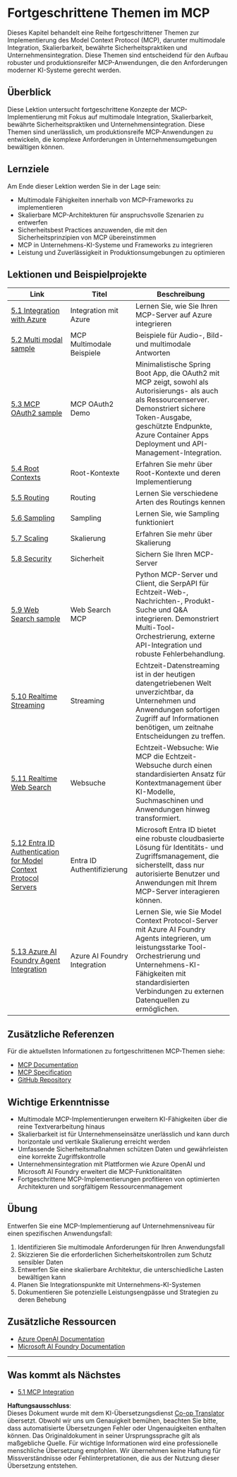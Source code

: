 <!--
CO_OP_TRANSLATOR_METADATA:
{
  "original_hash": "1949cb32394aeb1bdec8870f309005a3",
  "translation_date": "2025-07-16T22:14:21+00:00",
  "source_file": "05-AdvancedTopics/README.md",
  "language_code": "de"
}
-->
# Fortgeschrittene Themen im MCP

Dieses Kapitel behandelt eine Reihe fortgeschrittener Themen zur Implementierung des Model Context Protocol (MCP), darunter multimodale Integration, Skalierbarkeit, bewährte Sicherheitspraktiken und Unternehmensintegration. Diese Themen sind entscheidend für den Aufbau robuster und produktionsreifer MCP-Anwendungen, die den Anforderungen moderner KI-Systeme gerecht werden.

## Überblick

Diese Lektion untersucht fortgeschrittene Konzepte der MCP-Implementierung mit Fokus auf multimodale Integration, Skalierbarkeit, bewährte Sicherheitspraktiken und Unternehmensintegration. Diese Themen sind unerlässlich, um produktionsreife MCP-Anwendungen zu entwickeln, die komplexe Anforderungen in Unternehmensumgebungen bewältigen können.

## Lernziele

Am Ende dieser Lektion werden Sie in der Lage sein:

- Multimodale Fähigkeiten innerhalb von MCP-Frameworks zu implementieren
- Skalierbare MCP-Architekturen für anspruchsvolle Szenarien zu entwerfen
- Sicherheitsbest Practices anzuwenden, die mit den Sicherheitsprinzipien von MCP übereinstimmen
- MCP in Unternehmens-KI-Systeme und Frameworks zu integrieren
- Leistung und Zuverlässigkeit in Produktionsumgebungen zu optimieren

## Lektionen und Beispielprojekte

| Link | Titel | Beschreibung |
|------|-------|-------------|
| [5.1 Integration with Azure](./mcp-integration/README.md) | Integration mit Azure | Lernen Sie, wie Sie Ihren MCP-Server auf Azure integrieren |
| [5.2 Multi modal sample](./mcp-multi-modality/README.md) | MCP Multimodale Beispiele | Beispiele für Audio-, Bild- und multimodale Antworten |
| [5.3 MCP OAuth2 sample](../../../05-AdvancedTopics/mcp-oauth2-demo) | MCP OAuth2 Demo | Minimalistische Spring Boot App, die OAuth2 mit MCP zeigt, sowohl als Autorisierungs- als auch als Ressourcenserver. Demonstriert sichere Token-Ausgabe, geschützte Endpunkte, Azure Container Apps Deployment und API-Management-Integration. |
| [5.4 Root Contexts](./mcp-root-contexts/README.md) | Root-Kontexte | Erfahren Sie mehr über Root-Kontexte und deren Implementierung |
| [5.5 Routing](./mcp-routing/README.md) | Routing | Lernen Sie verschiedene Arten des Routings kennen |
| [5.6 Sampling](./mcp-sampling/README.md) | Sampling | Lernen Sie, wie Sampling funktioniert |
| [5.7 Scaling](./mcp-scaling/README.md) | Skalierung | Erfahren Sie mehr über Skalierung |
| [5.8 Security](./mcp-security/README.md) | Sicherheit | Sichern Sie Ihren MCP-Server |
| [5.9 Web Search sample](./web-search-mcp/README.md) | Web Search MCP | Python MCP-Server und Client, die SerpAPI für Echtzeit-Web-, Nachrichten-, Produkt-Suche und Q&A integrieren. Demonstriert Multi-Tool-Orchestrierung, externe API-Integration und robuste Fehlerbehandlung. |
| [5.10 Realtime Streaming](./mcp-realtimestreaming/README.md) | Streaming | Echtzeit-Datenstreaming ist in der heutigen datengetriebenen Welt unverzichtbar, da Unternehmen und Anwendungen sofortigen Zugriff auf Informationen benötigen, um zeitnahe Entscheidungen zu treffen. |
| [5.11 Realtime Web Search](./mcp-realtimesearch/README.md) | Websuche | Echtzeit-Websuche: Wie MCP die Echtzeit-Websuche durch einen standardisierten Ansatz für Kontextmanagement über KI-Modelle, Suchmaschinen und Anwendungen hinweg transformiert. |
| [5.12  Entra ID Authentication for Model Context Protocol Servers](./mcp-security-entra/README.md) | Entra ID Authentifizierung | Microsoft Entra ID bietet eine robuste cloudbasierte Lösung für Identitäts- und Zugriffsmanagement, die sicherstellt, dass nur autorisierte Benutzer und Anwendungen mit Ihrem MCP-Server interagieren können. |
| [5.13 Azure AI Foundry Agent Integration](./mcp-foundry-agent-integration/README.md) | Azure AI Foundry Integration | Lernen Sie, wie Sie Model Context Protocol-Server mit Azure AI Foundry Agents integrieren, um leistungsstarke Tool-Orchestrierung und Unternehmens-KI-Fähigkeiten mit standardisierten Verbindungen zu externen Datenquellen zu ermöglichen. |

## Zusätzliche Referenzen

Für die aktuellsten Informationen zu fortgeschrittenen MCP-Themen siehe:
- [MCP Documentation](https://modelcontextprotocol.io/)
- [MCP Specification](https://spec.modelcontextprotocol.io/)
- [GitHub Repository](https://github.com/modelcontextprotocol)

## Wichtige Erkenntnisse

- Multimodale MCP-Implementierungen erweitern KI-Fähigkeiten über die reine Textverarbeitung hinaus
- Skalierbarkeit ist für Unternehmenseinsätze unerlässlich und kann durch horizontale und vertikale Skalierung erreicht werden
- Umfassende Sicherheitsmaßnahmen schützen Daten und gewährleisten eine korrekte Zugriffskontrolle
- Unternehmensintegration mit Plattformen wie Azure OpenAI und Microsoft AI Foundry erweitert die MCP-Funktionalitäten
- Fortgeschrittene MCP-Implementierungen profitieren von optimierten Architekturen und sorgfältigem Ressourcenmanagement

## Übung

Entwerfen Sie eine MCP-Implementierung auf Unternehmensniveau für einen spezifischen Anwendungsfall:

1. Identifizieren Sie multimodale Anforderungen für Ihren Anwendungsfall
2. Skizzieren Sie die erforderlichen Sicherheitskontrollen zum Schutz sensibler Daten
3. Entwerfen Sie eine skalierbare Architektur, die unterschiedliche Lasten bewältigen kann
4. Planen Sie Integrationspunkte mit Unternehmens-KI-Systemen
5. Dokumentieren Sie potenzielle Leistungsengpässe und Strategien zu deren Behebung

## Zusätzliche Ressourcen

- [Azure OpenAI Documentation](https://learn.microsoft.com/en-us/azure/ai-services/openai/)
- [Microsoft AI Foundry Documentation](https://learn.microsoft.com/en-us/ai-services/)

---

## Was kommt als Nächstes

- [5.1 MCP Integration](./mcp-integration/README.md)

**Haftungsausschluss**:  
Dieses Dokument wurde mit dem KI-Übersetzungsdienst [Co-op Translator](https://github.com/Azure/co-op-translator) übersetzt. Obwohl wir uns um Genauigkeit bemühen, beachten Sie bitte, dass automatisierte Übersetzungen Fehler oder Ungenauigkeiten enthalten können. Das Originaldokument in seiner Ursprungssprache gilt als maßgebliche Quelle. Für wichtige Informationen wird eine professionelle menschliche Übersetzung empfohlen. Wir übernehmen keine Haftung für Missverständnisse oder Fehlinterpretationen, die aus der Nutzung dieser Übersetzung entstehen.